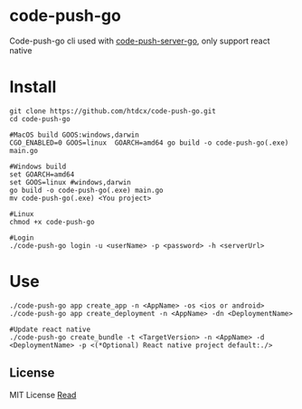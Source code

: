 # code-push-go
Code-push-go cli used with [code-push-server-go](https://github.com/htdcx/code-push-server-go.git), only support react native

# Install
``` shell
git clone https://github.com/htdcx/code-push-go.git
cd code-push-go

#MacOS build GOOS:windows,darwin
CGO_ENABLED=0 GOOS=linux  GOARCH=amd64 go build -o code-push-go(.exe) main.go

#Windows build
set GOARCH=amd64
set GOOS=linux #windows,darwin
go build -o code-push-go(.exe) main.go
mv code-push-go(.exe) <You project>

#Linux
chmod +x code-push-go

#Login
./code-push-go login -u <userName> -p <password> -h <serverUrl>

```

# Use
``` shell
./code-push-go app create_app -n <AppName> -os <ios or android>
./code-push-go app create_deployment -n <AppName> -dn <DeploymentName>

#Update react native
./code-push-go create_bundle -t <TargetVersion> -n <AppName> -d <DeploymentName> -p <(*Optional) React native project default:./>
```

## License
MIT License [Read](https://github.com/htdcx/code-push-go/blob/main/LICENSE)
